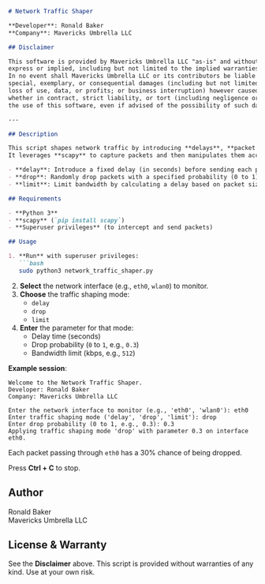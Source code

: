```markdown
# Network Traffic Shaper

**Developer**: Ronald Baker  
**Company**: Mavericks Umbrella LLC  

## Disclaimer

This software is provided by Mavericks Umbrella LLC "as-is" and without any warranties or conditions,  
express or implied, including but not limited to the implied warranties of merchantability and fitness for a particular purpose.  
In no event shall Mavericks Umbrella LLC or its contributors be liable for any direct, indirect, incidental,  
special, exemplary, or consequential damages (including but not limited to procurement of substitute goods or services;  
loss of use, data, or profits; or business interruption) however caused and on any theory of liability,  
whether in contract, strict liability, or tort (including negligence or otherwise) arising in any way out of  
the use of this software, even if advised of the possibility of such damage.

---

## Description

This script shapes network traffic by introducing **delays**, **packet drops**, or **bandwidth limits** on a specified interface.  
It leverages **scapy** to capture packets and then manipulates them according to the user’s chosen mode:

- **delay**: Introduce a fixed delay (in seconds) before sending each packet.  
- **drop**: Randomly drop packets with a specified probability (0 to 1).  
- **limit**: Limit bandwidth by calculating a delay based on packet size and the given kbps limit.

## Requirements

- **Python 3**
- **scapy** (`pip install scapy`)
- **Superuser privileges** (to intercept and send packets)

## Usage

1. **Run** with superuser privileges:
   ```bash
   sudo python3 network_traffic_shaper.py
   ```
2. **Select** the network interface (e.g., `eth0`, `wlan0`) to monitor.
3. **Choose** the traffic shaping mode:
   - `delay`
   - `drop`
   - `limit`
4. **Enter** the parameter for that mode:
   - Delay time (seconds)
   - Drop probability (`0` to `1`, e.g., `0.3`)
   - Bandwidth limit (kbps, e.g., `512`)

**Example session**:
```
Welcome to the Network Traffic Shaper.
Developer: Ronald Baker
Company: Mavericks Umbrella LLC

Enter the network interface to monitor (e.g., 'eth0', 'wlan0'): eth0
Enter traffic shaping mode ('delay', 'drop', 'limit'): drop
Enter drop probability (0 to 1, e.g., 0.3): 0.3
Applying traffic shaping mode 'drop' with parameter 0.3 on interface eth0.
```

Each packet passing through `eth0` has a 30% chance of being dropped.

Press **Ctrl + C** to stop.

## Author

Ronald Baker  
Mavericks Umbrella LLC

## License & Warranty

See the **Disclaimer** above. This script is provided without warranties of any kind. Use at your own risk.